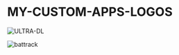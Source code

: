 # MY-CUSTOM-APPS-LOGOS

![ULTRA-DL](https://github.com/user-attachments/assets/bcc62756-138a-4943-8377-3e472bacbf98)


![battrack](https://github.com/user-attachments/assets/a3c6c4b1-dc1b-4ae8-af8d-f369b7daa029)
